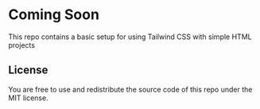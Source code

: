# Coming Soon

This repo contains a basic setup for using Tailwind CSS with simple HTML projects

## License

You are free to use and redistribute the source code of this repo under the MIT license.
